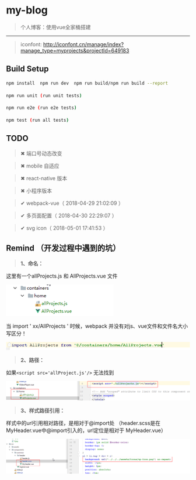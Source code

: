 # my-blog

> 个人博客：使用vue全家桶搭建

----

> iconfont: http://iconfont.cn/manage/index?manage_type=myprojects&projectId=649183

## Build Setup

``` bash
npm install  npm run dev  npm run build/npm run build --report

npm run unit (run unit tests)

npm run e2e (run e2e tests)

npm test (run all tests)
```

## TODO
> ✖ 端口号动态改变

> ✖ mobile 自适应

> ✖ react-native 版本

> ✖ 小程序版本

> ✔ webpack-vue（ 2018-04-29 21:02:09 ）

> ✔ 多页面配置（ 2018-04-30 22:29:07 ）

> ✔ svg icon（ 2018-05-01 17:41:53 ）

## Remind （开发过程中遇到的坑）

> **1、命名：**

这里有一个allProjects.js 和 AllProjects.vue 文件

![命名](./remind/1.jpg)

当 import  ' xx/AllProjects ' 时候，webpack 并没有对js、vue文件和文件名大小写区分！

![import](./remind/2.jpg)

> **2、路径：**

如果`<script src='allProject.js'/>` 无法找到

![import](./remind/3.jpg)

> **3、样式路径引用：**

样式中的url引用相对路径，是相对于@import处
（header.scss是在MyHeader.vue中@import引入的，url定位是相对于 MyHeader.vue）

![import](./remind/4.jpg)
